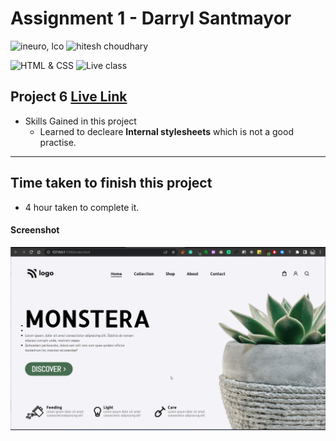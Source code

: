 # Assignment 1 - Darryl Santmayor 

![ineuro, lco](https://img.shields.io/badge/iNeuron-LCO-green)
![hitesh choudhary](https://img.shields.io/badge/Hitesh--Choudhary-Full--stack--JS--bootcamp-red)

![HTML & CSS](https://img.shields.io/badge/HTML-CSS-orange)
![Live class](https://img.shields.io/badge/LIVE--CLASS-PROJECT--6-lightgrey)


## Project 6 [Live Link](https://live-proj-6.netlify.app)

-   Skills Gained in this project
    -   Learned to decleare **Internal stylesheets** which is not a good practise.

---

## Time taken to finish this project

-   4 hour taken to complete it.

#### Screenshot

![Desktop](./screenshots/project-6.png)
